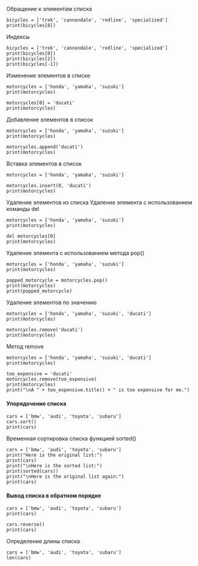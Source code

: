 Обращение к элементам списка
```
bicycles = ['trek', 'cannondale', 'redline', 'specialized']
print(bicycles[0])
```
Индексы
```
bicycles = ['trek', 'cannondale', 'redline', 'specialized']
print(bicycles[0])
print(bicycles[2])
print(bicycles[-1])
```

Изменение элементов в списке
```
motorcycles = ['honda', 'yamaha', 'suzuki']
print(motorcycles)

motorcycles[0] = 'ducati'
print(motorcycles)
```
Добавление элементов в список
```
motorcycles = ['honda', 'yamaha', 'suzuki']
print(motorcycles)

motorcycles.append('ducati')
print(motorcycles)
```
Вставка элементов в список
```
motorcycles = ['honda', 'yamaha', 'suzuki']

motorcycles.insert(0, 'ducati')
print(motorcycles)
```
Удаление элементов из списка
Удаление элемента с использованием команды del
```
motorcycles = ['honda', 'yamaha', 'suzuki']
print(motorcycles)

del motorcycles[0]
print(motorcycles)
```
Удаление элемента с использованием метода pop()
```
motorcycles = ['honda', 'yamaha', 'suzuki']
print(motorcycles)

popped_motorcycle = motorcycles.pop()
print(motorcycles)
print(popped_motorcycle)
```
Удаление элементов по значению
```
motorcycles = ['honda', 'yamaha', 'suzuki', 'ducati']
print(motorcycles)

motorcycles.remove('ducati')
print(motorcycles)
```
Метод remove
```
motorcycles = ['honda', 'yamaha', 'suzuki', 'ducati']
print(motorcycles)

too_expensive = 'ducati'
motorcycles.remove(too_expensive)
print(motorcycles)
print("\nA " + too_expensive.title() + " is too expensive for me.")
```
#### Упорядочение списка
```
cars = ['bmw', 'audi', 'toyota', 'subaru']
cars.sort()
print(cars)
```
Временная сортировка списка функцией sorted()
```
cars = ['bmw', 'audi', 'toyota', 'subaru']
print("Here is the original list:")
print(cars)
print("\nHere is the sorted list:")
print(sorted(cars))
print("\nHere is the original list again:")
print(cars)
```
#### Вывод списка в обратном порядке
```
cars = ['bmw', 'audi', 'toyota', 'subaru']
print(cars)

cars.reverse()
print(cars)
```
Определение длины списка
```
cars = ['bmw', 'audi', 'toyota', 'subaru']
len(cars)
```


